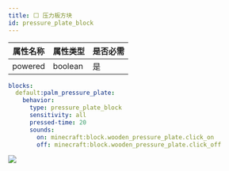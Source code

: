 ```yaml
---
title: ⬜️ 压力板方块
id: pressure_plate_block
---
```


| 属性名称 | 属性类型 | 是否必需 |
|---|---|---|
| powered | boolean | 是 |

```yaml
blocks:
  default:palm_pressure_plate:
    behavior:
      type: pressure_plate_block
      sensitivity: all
      pressed-time: 20
      sounds:
        on: minecraft:block.wooden_pressure_plate.click_on
        off: minecraft:block.wooden_pressure_plate.click_off
```

![](/img/pressure_plate_block.png)
